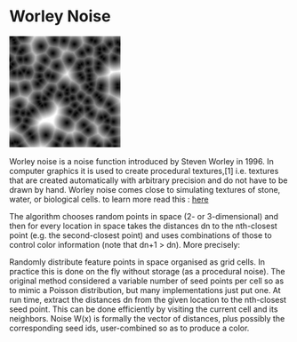 # Worley Noise

<img src="docs/src.png">

Worley noise is a noise function introduced by Steven Worley in 1996. In computer graphics it is used to create procedural textures,[1] i.e. textures that are created automatically with arbitrary precision and do not have to be drawn by hand. Worley noise comes close to simulating textures of stone, water, or biological cells.
to learn more read this : [here](https://en.wikipedia.org/wiki/Worley_noise)

The algorithm chooses random points in space (2- or 3-dimensional) and then for every location in space takes the distances dn to the nth-closest point (e.g. the second-closest point) and uses combinations of those to control color information (note that dn+1 > dn). More precisely:

Randomly distribute feature points in space organised as grid cells. In practice this is done on the fly without storage (as a procedural noise). The original method considered a variable number of seed points per cell so as to mimic a Poisson distribution, but many implementations just put one.
At run time, extract the distances dn from the given location to the nth-closest seed point. This can be done efficiently by visiting the current cell and its neighbors.
Noise W(x) is formally the vector of distances, plus possibly the corresponding seed ids, user-combined so as to produce a color.
